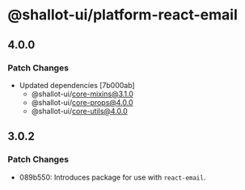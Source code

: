 # @shallot-ui/platform-react-email

## 4.0.0

### Patch Changes

- Updated dependencies [7b000ab]
  - @shallot-ui/core-mixins@3.1.0
  - @shallot-ui/core-props@4.0.0
  - @shallot-ui/core-utils@4.0.0

## 3.0.2

### Patch Changes

- 089b550: Introduces package for use with `react-email`.
